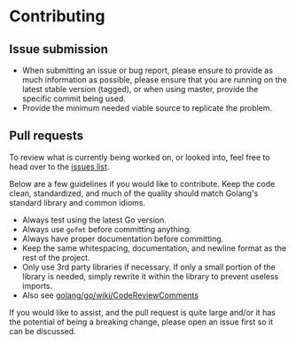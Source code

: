 # Contributing

## Issue submission

   * When submitting an issue or bug report, please ensure to provide as much
     information as possible, please ensure that you are running on the latest
     stable version (tagged), or when using master, provide the specific commit
     being used.
   * Provide the minimum needed viable source to replicate the problem.

## Pull requests

To review what is currently being worked on, or looked into, feel free to head
over to the [issues list](https://github.com/lrstanley/geoip/issues).

Below are a few guidelines if you would like to contribute. Keep the code
clean, standardized, and much of the quality should match Golang's standard
library and common idioms.

   * Always test using the latest Go version.
   * Always use `gofmt` before committing anything.
   * Always have proper documentation before committing.
   * Keep the same whitespacing, documentation, and newline format as the
     rest of the project.
   * Only use 3rd party libraries if necessary. If only a small portion of
     the library is needed, simply rewrite it within the library to prevent
     useless imports.
   * Also see [golang/go/wiki/CodeReviewComments](https://github.com/golang/go/wiki/CodeReviewComments)

If you would like to assist, and the pull request is quite large and/or it has
the potential of being a breaking change, please open an issue first so it can
be discussed.
